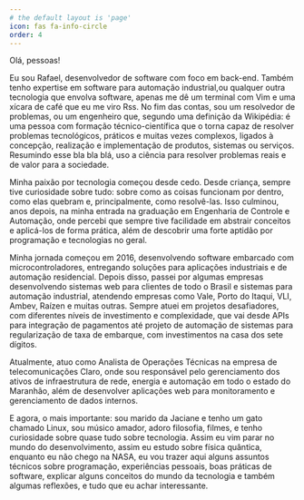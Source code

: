 ```yaml
---
# the default layout is 'page'
icon: fas fa-info-circle
order: 4
---
```




Olá, pessoas!

Eu sou Rafael, desenvolvedor de software com foco em back-end. Também tenho expertise em software para automação industrial,ou qualquer outra tecnologia que envolva software, apenas me dê um terminal com Vim e uma xícara de café que eu me viro Rss. No fim das contas, sou um resolvedor de problemas, ou um engenheiro que, segundo uma definição da Wikipédia: é uma pessoa com formação técnico-científica que o torna capaz de resolver problemas tecnológicos, práticos e muitas vezes complexos, ligados à concepção, realização e implementação de produtos, sistemas ou serviços. Resumindo esse bla bla blá, uso a ciência para resolver problemas reais e de valor para a sociedade.

Minha paixão por tecnologia começou desde cedo. Desde criança, sempre tive curiosidade sobre tudo: sobre como as coisas funcionam por dentro, como elas quebram e, principalmente, como resolvê-las. Isso culminou, anos depois, na minha entrada na graduação em Engenharia de Controle e Automação, onde percebi que sempre tive facilidade em abstrair conceitos e aplicá-los de forma prática, além de descobrir uma forte aptidão por programação e tecnologias no geral.

Minha jornada começou em 2016, desenvolvendo software embarcado com microcontroladores, entregando soluções para aplicações industriais e de automação residencial. Depois disso, passei por algumas empresas desenvolvendo sistemas web para clientes de todo o Brasil e sistemas para automação industrial, atendendo empresas como Vale, Porto do Itaqui, VLI, Ambev, Raízen e muitas outras. Sempre atuei em projetos desafiadores, com diferentes níveis de investimento e complexidade,  que vai desde APIs para integração de pagamentos até projeto de automação de sistemas para regularização de taxa de embarque, com investimentos na casa dos sete dígitos.

Atualmente, atuo como Analista de Operações Técnicas na empresa de telecomunicações Claro, onde sou responsável pelo gerenciamento dos ativos de infraestrutura de rede, energia e automação em todo o estado do Maranhão, além de desenvolver aplicações web para monitoramento e gerenciamento de dados internos.

E agora, o mais importante: sou marido da Jaciane e tenho um gato chamado Linux, sou músico amador, adoro filosofia, filmes, e tenho curiosidade sobre quase tudo sobre tecnologia. Assim eu vim parar no mundo do desenvolvimento, assim eu estudo sobre física quântica, enquanto eu não chego na NASA, eu vou trazer aqui alguns assuntos técnicos sobre programação, experiências pessoais, boas práticas de software, explicar alguns conceitos do mundo da tecnologia e também algumas reflexões, e tudo que eu achar interessante.

